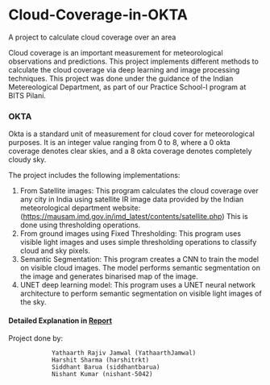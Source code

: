 # Cloud-Coverage-in-OKTA
A project to calculate cloud coverage over an area

Cloud coverage is an important measurement for meteorological observations and predictions. This project implements different methods to calculate the cloud coverage via deep learning and image processing techniques. 
This project was done under the guidance of the Indian Metereological Department, as part of our Practice School-I program at BITS Pilani.

### OKTA
Okta is a standard unit of measurement for cloud cover for meteorological purposes. It is an integer value ranging from 0 to 8, where a 0 okta coverage denotes clear skies, and a 8 okta coverage denotes completely cloudy sky.

The project includes the following implementations:
1. From Satellite images: This program calculates the cloud coverage over any city in India using satellite IR image data provided by the Indian meteorological department website: (https://mausam.imd.gov.in/imd_latest/contents/satellite.php) This is done using thresholding operations.
2. From ground images using Fixed Thresholding: This program uses visible light images and uses simple thresholding operations to classify cloud and sky pixels. 
3. Semantic Segmentation: This program creates a CNN to train the model on visible cloud images. The model performs semantic segmentation on the image and generates binarised map of the image.
4. UNET deep learning model: This program uses a UNET neural network architecture to perform semantic segmentation on visible light images of the sky. 

#### Detailed Explanation in [Report](Report.pdf)

Project done by:

                Yathaarth Rajiv Jamwal (YathaarthJamwal)
                Harshit Sharma (harshitrkt)
                Siddhant Barua (siddhantbarua)
                Nishant Kumar (nishant-5042)





